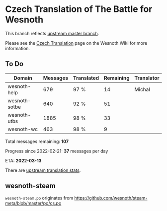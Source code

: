 # Czech Translation of The Battle for Wesnoth

This branch reflects [upstream master branch](https://github.com/wesnoth/wesnoth/tree/master).

Please see the [Czech Translation](https://wiki.wesnoth.org/CzechTranslation) page on the Wesnoth Wiki for more information.

## To Do

Domain | Messages | Translated | Remaining | Translator
------ | -------- | ---------- | --------- | ----------
wesnoth-help | 679 | 97 % | 14 | Michal
wesnoth-sotbe | 640 | 92 % | 51 |
wesnoth-utbs | 1885 | 98 % | 33 |
wesnoth-wc | 463 | 98 % | 9 |

Total messages remaining: **107**

Progress since 2022-02-21: **37** messages per day

ETA: **2022-03-13**

There are [upstream translation stats](https://www.wesnoth.org/gettext/?view=langs&version=master&lang=cs).

## wesnoth-steam
`wesnoth-steam.po` originates from https://github.com/wesnoth/steam-meta/blob/master/po/cs.po
